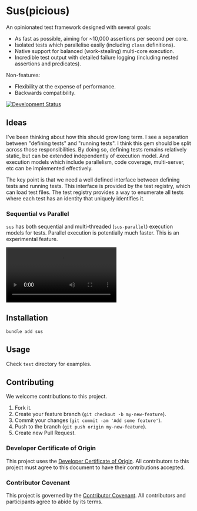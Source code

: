 # Sus(picious)

An opinionated test framework designed with several goals:

  - As fast as possible, aiming for \~10,000 assertions per second per core.
  - Isolated tests which parallelise easily (including `class` definitions).
  - Native support for balanced (work-stealing) multi-core execution.
  - Incredible test output with detailed failure logging (including nested assertions and predicates).

Non-features:

  - Flexibility at the expense of performance.
  - Backwards compatibility.

[![Development Status](https://github.com/ioquatix/sus/workflows/Test/badge.svg)](https://github.com/ioquatix/sus/actions?workflow=Test)

## Ideas

I've been thinking about how this should grow long term. I see a separation between "defining tests" and "running tests". I think this gem should be split across those responsibilities. By doing so, defining tests remains relatively static, but can be extended independently of execution model. And execution models which include parallelism, code coverage, multi-server, etc can be implemented effectively.

The key point is that we need a well defined interface between defining tests and running tests. This interface is provided by the test registry, which can load test files. The test registry provides a way to enumerate all tests where each test has an identity that uniquely identifies it.

### Sequential vs Parallel

`sus` has both sequential and multi-threaded (`sus-parallel`) execution models for tests. Parallel execution is potentially much faster. This is an experimental feature.

![Sequential vs Parallel](https://user-images.githubusercontent.com/30030/144770080-092cf07b-b121-4754-96e0-8ff1d8ea0695.mov)

## Installation

``` shell
bundle add sus
```

## Usage

Check `test` directory for examples.

## Contributing

We welcome contributions to this project.

1.  Fork it.
2.  Create your feature branch (`git checkout -b my-new-feature`).
3.  Commit your changes (`git commit -am 'Add some feature'`).
4.  Push to the branch (`git push origin my-new-feature`).
5.  Create new Pull Request.

### Developer Certificate of Origin

This project uses the [Developer Certificate of Origin](https://developercertificate.org/). All contributors to this project must agree to this document to have their contributions accepted.

### Contributor Covenant

This project is governed by the [Contributor Covenant](https://www.contributor-covenant.org/). All contributors and participants agree to abide by its terms.
